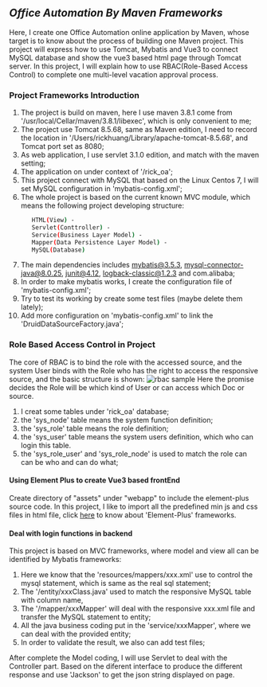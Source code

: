 
## _Office Automation By Maven Frameworks_

Here, I create one Office Automation online application by Maven, whose target is to know about the process of building one Maven project. This project will express how to use Tomcat, Mybatis and Vue3 to connect MySQL database and show the vue3 based html page through Tomcat server. In this project, I will explain how to use RBAC(Role-Based Access Control) to complete one multi-level vacation approval process.

### Project Frameworks Introduction

1. The project is build on maven, here I use maven 3.8.1 come from '/usr/local/Cellar/maven/3.8.1/libexec', which is only convenient to me;
2. The project use Tomcat 8.5.68, same as Maven edition, I need to record the location in '/Users/rickhuang/Library/apache-tomcat-8.5.68', and Tomcat port set as 8080;
3. As web application, I use servlet 3.1.0 edition, and match with the maven setting;
4. The application on under context of '/rick_oa';
5. This project connect with MySQL that based on the Linux Centos 7, I will set MySQL configuration in 'mybatis-config.xml';
6. The whole project is based on the current known MVC module, which means the following project developing structure:
   ```sh
      HTML(View) - 
      Servlet(Conttroller) -
      Service(Business Layer Model) - 
      Mapper(Data Persistence Layer Model) - 
      MySQL(Database)
7. The main dependencies includes mybatis@3.5.3, mysql-connector-java@8.0.25, junit@4.12, logback-classic@1.2.3 and com.alibaba;
8. In order to make mybatis works, I create the configuration file of 'mybatis-config.xml';
9. Try to test its working by create some test files (maybe delete them lately);
10. Add more configuration on 'mybatis-config.xml' to link the 'DruidDataSourceFactory.java';


### Role Based Access Control in Project

The core of RBAC is to bind the role with the accessed source, and the system User binds with the Role who has the right to access the responsive source, and the basic structure is shown:
<img src="./src/mdsource/rbac.png" alt="rbac sample">
Here the promise decides the Role will be which kind of User or can access which Doc or source.

1. I creat some tables under 'rick_oa' database;
2. the 'sys_node' table means the system function definition;
3. the 'sys_role' table means the role definition;
4. the 'sys_user' table means the system users definition, which who can login this table.
5. the 'sys_role_user' and 'sys_role_node' is used to match the role can can be who and can do what;

#### Using Element Plus to create Vue3 based frontEnd

Create directory of "assets" under "webapp" to include the element-plus source code. In this project, I like to import all the predefined min js and css files in html file, click [here](https://element-plus.org/#/en-US) to know about 'Element-Plus' frameworks.

#### Deal with login functions in backend

This project is based on MVC frameworks, where model and view all can be identified by Mybatis frameworks: 
 
1. Here we know that the 'resources/mappers/xxx.xml' use to control the mysql statement, which is same as the real sql statement;
2. The '/entity/xxxClass.java' used to match the responsive MySQL table with column name, 
3. The '/mapper/xxxMapper' will deal with the responsive xxx.xml file and transfer the MySQL statement to entity;
4. All the java business coding put in the 'service/xxxMapper', where we can deal with the provided entity;
5. In order to validate the result, we also can add test files;

After complete the Model coding, I will use Servlet to deal with the Controller part. Based on the diferent interface to produce the different response and use 'Jackson' to get the json string displayed on page.





